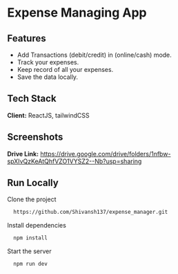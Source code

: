 
# Expense Managing App



## Features

- Add Transactions (debit/credit) in (online/cash) mode.
- Track your expenses.
- Keep record of all your expenses.
- Save the data locally.


## Tech Stack

**Client:** ReactJS, tailwindCSS




## Screenshots

**Drive Link:** https://drive.google.com/drive/folders/1nfbw-spXIvQzKeAtQhfVZO1VYSZ2--Nb?usp=sharing




## Run Locally

Clone the project

```bash
  https://github.com/Shivansh137/expense_manager.git
```

Install dependencies

```bash
  npm install
```

Start the server

```bash
  npm run dev
```

